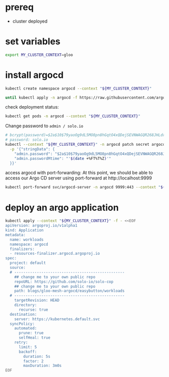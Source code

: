 # prereq
- cluster deployed

# set variables
```bash
export MY_CLUSTER_CONTEXT=gloo
```

# install argocd

```bash
kubectl create namespace argocd --context "${MY_CLUSTER_CONTEXT}"

until kubectl apply -n argocd -f https://raw.githubusercontent.com/argoproj/argo-cd/v2.9.5/manifests/install.yaml --context "${MY_CLUSTER_CONTEXT}" > /dev/null 2>&1; do sleep 2; done
```

check deployment status:
```bash
kubectl get pods -n argocd --context "${MY_CLUSTER_CONTEXT}"
```

Change password to `admin / solo.io`
```bash
# bcrypt(password)=$2a$10$79yaoOg9dL5MO8pn8hGqtO4xQDejSEVNWAGQR268JHLdrCw6UCYmy
# password: solo.io
kubectl --context "${MY_CLUSTER_CONTEXT}" -n argocd patch secret argocd-secret \
  -p '{"stringData": {
    "admin.password": "$2a$10$79yaoOg9dL5MO8pn8hGqtO4xQDejSEVNWAGQR268JHLdrCw6UCYmy",
    "admin.passwordMtime": "'$(date +%FT%T%Z)'"
  }}'
```

access argocd with port-forwarding:
At this point, we should be able to access our Argo CD server using port-forward at http://localhost:9999

```bash
kubectl port-forward svc/argocd-server -n argocd 9999:443 --context "${MY_CLUSTER_CONTEXT}"
```

# deploy an argo application

```bash
kubectl apply --context "${MY_CLUSTER_CONTEXT}" -f - <<EOF
apiVersion: argoproj.io/v1alpha1
kind: Application
metadata:
  name: workloads
  namespace: argocd
  finalizers:
  - resources-finalizer.argocd.argoproj.io
spec:
  project: default
  source:
  # -------------------------------------------------
    ## change me to your own public repo
    repoURL: https://github.com/solo-io/solo-cop
    ## change me to your own public repo
    path: blogs/gloo-mesh-argocd/easybutton/workloads
  # -------------------------------------------------
    targetRevision: HEAD
    directory:
      recurse: true
  destination:
    server: https://kubernetes.default.svc
  syncPolicy:
    automated:
      prune: true
      selfHeal: true
    retry:
      limit: 5
      backoff:
        duration: 5s
        factor: 2
        maxDuration: 3m0s
EOF
```